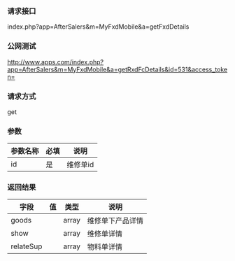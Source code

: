 ### **请求接口**
index.php?app=AfterSalers&m=MyFxdMobile&a=getFxdDetails



### **公网测试**
http://www.apps.com/index.php?app=AfterSalers&m=MyFxdMobile&a=getRxdFcDetails&id=531&access_token=

### **请求方式**
get


### **参数**
| 参数名称  |必填|     说明      |
|------|-----|------|
| id| 是 |   维修单id|

### **返回结果**
|字段        |值          |类型    |说明        |
| ---------  |--------    |-------- |--------  |
| goods|  | array  |维修单下产品详情|
| show|  | array  |维修单详情|
| relateSup|  | array  |物料单详情|